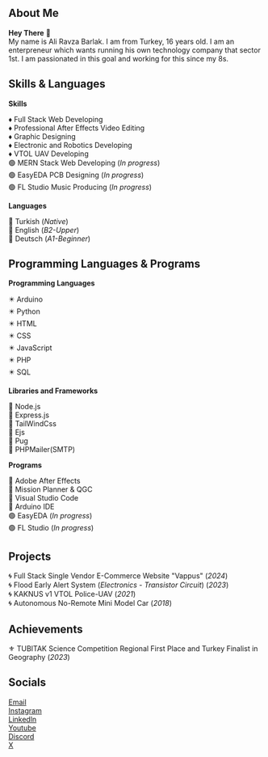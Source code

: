 ## About Me

**Hey There** 👋  
My name is Ali Ravza Barlak. I am from Turkey, 16 years old. I am an enterpreneur which wants running his own technology company that sector 1st. I am passionated in this goal and working for this since my 8s.

 ## Skills & Languages

 **Skills**  
 
 ♦ Full Stack Web Developing  
 ♦ Professional After Effects Video Editing  
 ♦ Graphic Designing  
 ♦ Electronic and Robotics Developing  
 ♦ VTOL UAV Developing  
 🟢 MERN Stack Web Developing (*In progress*)  
 🟢 EasyEDA PCB Designing (*In progress*)  
 🟢 FL Studio Music Producing (*In progress*)  

 **Languages**  
 
 💠 Turkish (*Native*)  
 💠 English (*B2-Upper*)  
 💠 Deutsch (*A1-Beginner*)  

## Programming Languages & Programs  

**Programming Languages**  

✴️ Arduino  
✴️ Python  
✴️ HTML  
✴️ CSS  
✴️ JavaScript  
✴️ PHP  
✴️ SQL  

**Libraries and Frameworks**  

🔷 Node.js  
🔷 Express.js  
🔷 TailWindCss  
🔷 Ejs  
🔷 Pug  
🔷 PHPMailer(SMTP)  

**Programs**

🔘 Adobe After Effects  
🔘 Mission Planner & QGC  
🔘 Visual Studio Code  
🔘 Arduino IDE  
🟢 EasyEDA (*In progress*)  
🟢 FL Studio (*In progress*)  


## Projects

🌀 Full Stack Single Vendor E-Commerce Website "Vappus" (*2024*)  
🌀 Flood Early Alert System (*Electronics - Transistor Circuit*) (*2023*)  
🌀 KAKNUS v1 VTOL Police-UAV (*2021*)  
🌀 Autonomous No-Remote Mini Model Car (*2018*)  


## Achievements

⚜️ TUBITAK Science Competition Regional First Place and Turkey Finalist in Geography (*2023*)  


## Socials

[Email](mailto:alrbbusiness@gmail.com)  
[Instagram](https://www.instagram.com/alirbarlak/)  
[Linkedln](https://linkedln.com)  
[Youtube](https://youtube.com/c/xsono)  
[Discord](https://discord.com/invite/pSkUqyYt)  
[X](https://x.com)  
















